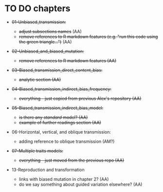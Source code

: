 # TO DO chapters


* ~~01-Unbiased_transmission:~~ 
  * ~~adjust subsections names~~ (AA)
  * ~~remove references to R markdown features (e.g. "run this code using the green triangle...")~~ (AA)
  
* ~~02-Unbiased_and_biased_mutation:~~
  * ~~remove references to R markdown features (AA)~~
  
* ~~03-Biased_transmission_direct_content_bias:~~
  * ~~analytic section (AA)~~

* ~~04-Biased_transmission_indirect_bias_frequency:~~
  * ~~everything - just copied from previous Alex's repository (AA)~~
  
* ~~05-Biased_transmission_indirect_bias_model:~~
  * ~~is there any *standard* model? (AA)~~
  * ~~example of further readings section (AA)~~

* 06-Horizontal, vertical, and oblique transmission:
  * adding reference to oblique transmission (AM?)

* ~~07-Multiple traits models:~~
  * ~~everything - just moved from the previous repo (AA)~~
  
* 13-Reproduction and transformation
  * links with biased mutation in chapter 2? (AA)
  * do we say something about guided variation elsewhere? (AA)
  
